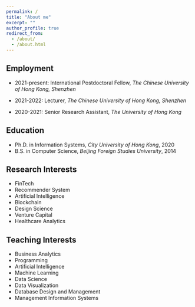 ```yaml
---
permalink: /
title: "About me"
excerpt: ""
author_profile: true
redirect_from: 
  - /about/
  - /about.html
---
```


## Employment
* 2021-present: International Postdoctoral Fellow, *The Chinese University of Hong Kong, Shenzhen*
  
* 2021-2022: Lecturer, *The Chinese University of Hong Kong, Shenzhen*

* 2020-2021: Senior Research Assistant, *The University of Hong Kong*

## Education
* Ph.D. in Information Systems, *City University of Hong Kong*, 2020
* B.S. in Computer Science, *Beijing Foreign Studies University*, 2014

## Research Interests
* FinTech
* Recommender System
* Artificial Intelligence
* Blockchain
* Design Science
* Venture Capital
* Healthcare Analytics

## Teaching Interests
* Business Analytics
* Programming
* Artificial Intelligence
* Machine Learning
* Data Science
* Data Visualization
* Database Design and Management
* Management Information Systems

